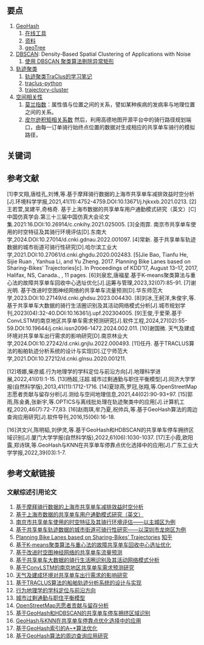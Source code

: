 ## 要点
1. [GeoHash](https://zhuanlan.zhihu.com/p/35940647) 
   1. [在线工具](https://csxgame.top/#/) 
   2. [资料](https://www.goitman.cn/2021/11/02/%E7%BB%8F%E7%BA%AC%E5%BA%A6%E7%9A%84Geohash%E7%AE%97%E6%B3%95%E4%B8%8E%E4%B8%A4%E7%82%B9%E8%B7%9D%E7%A6%BB%E7%AE%97%E6%B3%95/)
   3. [geoTree](https://arxiv.org/pdf/2008.02167.pdf)
2. [DBSCAN](https://www.naftaliharris.com/blog/visualizing-dbscan-clustering/): Density-Based Spatial Clustering of Applications with Noise
   1. [使用 DBSCAN 聚类算法剔除异常矩形](https://kyle.ai/blog/7568.html)
3. [轨迹聚类](https://hanj.cs.illinois.edu/pdf/sigmod07_jglee.pdf)
   1. [轨迹聚类TraClus的学习笔记](https://zhuanlan.zhihu.com/p/644217934)
   2. [traclus-python](https://pypi.org/project/traclus-python/)
   3. [trajectory-cluster](https://github.com/MillerWu2014/trajectory-cluster?tab=readme-ov-file)
4. [空间相关性](https://image.hanspub.org/html/11-2580204_19443.htm)
   1. [莫兰指数](https://zh.wikipedia.org/wiki/%E8%8E%AB%E5%85%B0%E6%8C%87%E6%95%B0)：属性值与位置之间的关系，譬如某种疾病的发病率与地理位置之间的关系。
   2. [皮尔逊积矩相关系数](https://zh.wikipedia.org/wiki/%E7%9A%AE%E5%B0%94%E9%80%8A%E7%A7%AF%E7%9F%A9%E7%9B%B8%E5%85%B3%E7%B3%BB%E6%95%B0)
然后，利用高德地图开源平台中的骑行路径规划端口，由每一订单骑行始终点位置的数据对生成相应的共享单车骑行的模拟路径，
## 关键词

## 参考文献
[1]李文翔,唐桂孔,刘博,等.基于摩拜骑行数据的上海市共享单车减排效益时空分析[J].环境科学学报,2021,41(11):4752-4759.DOI:10.13671/j.hjkxxb.2021.0213.
[2]王若萱,吴建平,奇格奇. 基于上海市数据的共享单车用户通勤模式研究（英文）[C]中国仿真学会.第三十三届中国仿真大会论文集.2021:16.DOI:10.26914/c.cnkihy.2021.025005.
[3]全雨霏. 南京市共享单车使用的时空特征及其骑行环境评估[D].东南大学,2024.DOI:10.27014/d.cnki.gdnau.2022.001097.
[4]常新. 基于共享单车轨迹数据的城市街道可骑行性研究[D].哈尔滨工业大学,2021.DOI:10.27061/d.cnki.ghgdu.2020.002483.
[5]Jie Bao, Tianfu He, Sijie Ruan , Yanhua Li, and Yu Zheng. 2017. Planning Bike Lanes based on Sharing-Bikes’ Trajectories[c]. In Proceedings of KDD’17, August 13–17, 2017, Halifax, NS, Canada., , 11 pages.
[6]刘泉宏,唐福星.基于K-means聚类算法与重心法的故障共享单车回收中心选址优化[J].运筹与管理,2023,32(07):85-91.
[7]谢光明. 基于改进时空图神经网络的共享单车流量预测[D].华东师范大学,2023.DOI:10.27149/d.cnki.ghdsu.2023.004430.
[8]刘冰,王舸洋,朱俊宇,等.基于共享单车大数据的骑行生活圈识别及其活动网络模式分析[J].城市规划学刊,2023(04):32-40.DOI:10.16361/j.upf.202304005.
[9]王俊,于爱荣.基于ConvLSTM的南京地区共享单车需求预测研究[J].软件工程,2024,27(02):55-59.DOI:10.19644/j.cnki.issn2096-1472.2024.002.011.
[10]谢国微. 天气及建成环境对共享单车出行需求的影响研究[D].南京林业大学,2024.DOI:10.27242/d.cnki.gnjlu.2022.000493.
[11]任丹. 基于TRACLUS算法的船舶轨迹分析系统的设计与实现[D].辽宁师范大学,2021.DOI:10.27212/d.cnki.glnsu.2020.001211.

[12]塔娜,柴彦威.行为地理学的学科定位与前沿方向[J].地理科学进展,2022,41(01):1-15.
[13]杨超,汪超.城市过剩通勤与职住平衡模型[J].同济大学学报(自然科学版),2013,41(11):1712-1716.
[14]夏琼燕,罗冠,张翔,等.OpenStreetMap志愿者贡献与留存分析[J].测绘与空间地理信息,2021,44(02):90-93+97.
[15]郭雨,陈金勇,张新宇,等.OPTICS与离线批处理在轨迹聚类中的应用[J].计算机工程,2020,46(7):72-77,83.
[16]赵雨琪,牟乃夏,祝帅兵,等.基于GeoHash算法的周边查询应用研究[J].软件导刊,2016,15(06):16-18.


[16]洪文兴,陈明韬,刘伊灵,等.基于GeoHash和HDBSCAN的共享单车停车拥挤区域识别[J].厦门大学学报(自然科学版),2022,61(06):1030-1037.
[17]王小霞,欧阳露,郑诗琪,等.GeoHash与KNN在共享单车停靠点优化选择中的应用[J].广东工业大学学报,2022,39(03):1-7.



## 参考文献链接
### 文献综述引用论文
1. [基于摩拜骑行数据的上海市共享单车减排效益时空分析](https://webvpn.sdust.edu.cn/https/77726476706e69737468656265737421fbf952d2243e635930068cb8/kcms2/article/abstract?v=wcPNn8Zia7NNnM-YGQFY7OR0Yl83BKx9EFlh2sdl5giU7icp05a8kf6t0xd3GfTZ3PSgqRqWIi0qbf8hp_wlVQMQaJD45fvBgd3vh3y8B4WGvAanVVI2S5Sc_malTmUDqREAIlsSmVbPtaOTCyzktw==&uniplatform=NZKPT&language=CHS)
2. [基于上海市数据的共享单车用户通勤模式研究（英文）](https://webvpn.sdust.edu.cn/https/77726476706e69737468656265737421fbf952d2243e635930068cb8/kcms2/article/abstract?v=wcPNn8Zia7OU4OLiJXnH9KqW1K7aWatIgv0mqph8HG19CNWC_qUAK-cCryG4M3Jsjvcy-HAM_mbfE6NReo5aHsF0a3_Okw3E_XO1xyQgXp2Jalpo0t2hDlN-Qj_gM1H30tfNV5dkkH-tzNFlEeF9MQ==&uniplatform=NZKPT&language=CHS)
3. [南京市共享单车使用的时空特征及其骑行环境评估——以主城区为例](https://webvpn.sdust.edu.cn/https/77726476706e69737468656265737421fbf952d2243e635930068cb8/kcms2/article/abstract?v=wcPNn8Zia7MnxMRCMNtuXvLrIKiqmBPwK29N1SYIS3RRCS8O1wgteu521IlsmjLuGmfs4bbo8gaC55CanReU-_F6tsTgltxpTSQeGRVmjE2QEHuDPIIT8FgP0WCnilpvRWG3_aimKgOpZzyfe9oVfw==&uniplatform=NZKPT&language=CHS)
4. [基于共享单车轨迹数据的城市街道可骑行性研究——以深圳市龙岗区为例](https://webvpn.sdust.edu.cn/https/77726476706e69737468656265737421fbf952d2243e635930068cb8/kcms2/article/abstract?v=wcPNn8Zia7NjB2aUkyFI1WWKO4QTByJus8AqwrsWRwcsYCn17YIMbn7TQFd7DHMrt7Fp9-UcDmKwDZj2FOU2MwHFE9DRvadVQ50PsERgZqcNhe66yXo-1o6mNqwvfR3Dwgasx5PKKB8Cp7n6hrLZHg==&uniplatform=NZKPT&language=CHS)
5. [Planning Bike Lanes based on Sharing-Bikes’ Trajectories](https://www.microsoft.com/en-us/research/wp-content/uploads/2017/06/main.pdf) [知乎](https://daily.zhihu.com/story/9626002)
6. [基于K-means聚类算法与重心法的故障共享单车回收中心选址优化](https://webvpn.sdust.edu.cn/https/77726476706e69737468656265737421fbf952d2243e635930068cb8/kcms2/article/abstract?v=wcPNn8Zia7PsTSAp1z_g0kcY5dQHru-g24P3r_5C_YHJUixnAvVnLohcUIqCw8Gk2u16V2eh6QCUhM-Gb1pET7wbLpIsTByq3XmxlHwUCXyyZaqsZP4xjwUReZ2bJdkG&uniplatform=NZKPT&language=gb)
7. [基于改进时空图神经网络的共享单车流量预测](https://webvpn.sdust.edu.cn/https/77726476706e69737468656265737421fbf952d2243e635930068cb8/kcms2/article/abstract?v=wcPNn8Zia7NOOW09A6ZQof-wKjxnzmwRlajsyKBCjBO3xD20_1lmqk5x-fz2o1tXPaPUdWT2cz3Sd0AdKfDVX9tDu2plMTHVCOeFogzbF4wOxrQ9X9z6UQ==&uniplatform=NZKPT&language=gb)
8. [基于共享单车大数据的骑行生活圈识别及其活动网络模式分析](https://webvpn.sdust.edu.cn/https/77726476706e69737468656265737421fbf952d2243e635930068cb8/kcms2/article/abstract?v=wcPNn8Zia7MYvY6iMopn_YMvPbyF4NICs-UidzcjMZKRAVtyVMifLpVmpccBXep9NR_tQwWiguij0H3K3JP5n-wtBu4fduoxtNg_pR0dLJEpBrur7eybZIndQgcXCeZq&uniplatform=NZKPT&language=gb)
9. [基于ConvLSTM的南京地区共享单车需求预测研究](https://webvpn.sdust.edu.cn/https/77726476706e69737468656265737421fbf952d2243e635930068cb8/kcms2/article/abstract?v=wcPNn8Zia7MkNxt7j_d_9JPlCh0YUlcMfNuXhrJq8MKy4WLOpDljV2ScK2ouMsd0-7rJUn0VyMJIJZmX_9NzfG6Q7qANHukzeDMQwgjsI0BPYQJoWVC1fKlwFDGD0Yaq&uniplatform=NZKPT&language=gb)
10. [天气及建成环境对共享单车出行需求的影响研究](https://webvpn.sdust.edu.cn/https/77726476706e69737468656265737421fbf952d2243e635930068cb8/kcms2/article/abstract?v=wcPNn8Zia7Nl7v75OAN5S1L0ooZVB3zr5O-exXem7iYVK43mVNzhxIjgFyi77honMlkMnNDTAWTYyyxKu5URwcR_GitNwm7BR5G0zFtYjJkDnlcn8qA4s5Xq_57PPFjpEsOaI25w8gwmpzkt_zrZqA==&uniplatform=NZKPT&language=CHS)
11. [基于TRACLUS算法的船舶轨迹分析系统的设计与实现](https://webvpn.sdust.edu.cn/https/77726476706e69737468656265737421fbf952d2243e635930068cb8/kcms2/article/abstract?v=IILC1c-FiAHvDk1rxNT-PZsg5zz9LaATLYpPM-rVLAVEUJCIs2bjT3Lsp5ETFip9wYuZygfIAsiPeBl1gIDJ8Sfj1hNF5xyd5nu0LIV1CkBDmqljoP6g8TY8ZJAJQiBCWUtgwtp_ydd3n_QdXobiBw==&uniplatform=NZKPT&language=CHS)
12. [行为地理学的学科定位与前沿方向](https://webvpn.sdust.edu.cn/https/77726476706e69737468656265737421fbf952d2243e635930068cb8/kcms2/article/abstract?v=8WLnD7pOpNE9S0X2z5sHmRujPp4XMitCz19JaddeVsJaRvcQsNGPRlw7Z7wLIXhW1vUv-J9_ttojduRk6oYiyia23hxwzvzfVuyxzufh3phPiAuo7RTwbr3GSaelsUWznyiZz-mb2oyBEMy6qdBLIg==&uniplatform=NZKPT&language=CHS)
13. [城市过剩通勤与职住平衡模型](https://webvpn.sdust.edu.cn/https/77726476706e69737468656265737421fbf952d2243e635930068cb8/kcms2/article/abstract?v=8WLnD7pOpNEN6N26tg-lZH02ThpceJf-nDyCtCYyosYjLlfEA3J8WNcETqlE-_tPb01AVBoJG8al-vUGf5-IDcJekMA7tH7oMuLpY60d3SKeNPLaJMhcbGkLt0Q2-_-8ZrIKIp57koE=&uniplatform=NZKPT&language=CHS)
14. [OpenStreetMap志愿者贡献与留存分析](https://webvpn.sdust.edu.cn/https/77726476706e69737468656265737421fbf952d2243e635930068cb8/kcms2/article/abstract?v=8WLnD7pOpNG0Ha25YR8dfeeoRagc-q7pNfB75DxNb-RzM97RuWlOmJGRqalbdfgxgHqyQGj0LrGb2n-6a0KOi_pDEj-Tvp6qaismrTKjOb9GA74B2tvDy4RWbsqT1ZjkeHZbVfkMS2xDfvKabhaVsQ==&uniplatform=NZKPT&language=CHS)
15. [基于GeoHash和HDBSCAN的共享单车停车拥挤区域识别](https://webvpn.sdust.edu.cn/https/77726476706e69737468656265737421fbf952d2243e635930068cb8/kcms2/article/abstract?v=v5HVlYuqh9qu0R9T2MZidT__6Rt24c8X4D9foMZS_pzcQzuVcGVzX0IE-OjTOG-t2LTCcHl1eKQT6YGrO2QZtqx3XAqMgOq3EK5c-4rX3Am6oCHzvqQBylejH1kpZTLgpoj4jWQtnYGtA9uKzb8grQ==&uniplatform=NZKPT&language=CHS)
16. [GeoHash与KNN在共享单车停靠点优化选择中的应用](https://webvpn.sdust.edu.cn/https/77726476706e69737468656265737421fbf952d2243e635930068cb8/kcms2/article/abstract?v=v5HVlYuqh9ogrb2hNXgm1-MENxnggnCX_--5mEMR9zSH-EqEqF79wFrNKjsOL3uVptNcDsSGosuCrj46wnIIfzYACxeaXLHRHgBQw_COWRk0jCsCr9CaIjVQKCSO_KU9zeIZt5Hrz66RnDNGPv-f0g==&uniplatform=NZKPT&language=CHS)
17. [基于GeoHash索引的A~*算法优化](https://webvpn.sdust.edu.cn/https/77726476706e69737468656265737421fbf952d2243e635930068cb8/kcms2/article/abstract?v=v5HVlYuqh9qzdSQZLR_7MqrBP-Ru1lUKVJXVGtvotdssr8q8bZI8YFVZThmmKotEqVSH_sJxvoD11tF1eKfulzt7rXbzLzR0eQEx9ZjGH4ov57V0KD5Ia4IoSV4hO_lCBxW5YvG-ksmefmKL1EdqgA==&uniplatform=NZKPT&language=CHS)
18. [基于GeoHash算法的周边查询应用研究](https://webvpn.sdust.edu.cn/https/77726476706e69737468656265737421fbf952d2243e635930068cb8/kcms2/article/abstract?v=8WLnD7pOpNGsJ1X5ZHaPnFsqg9Y93k-nXn1dPQLVfUAueITAxETT0ll2T4yjT-MG_hK24ZxgY994ILrgua_1ocuRfJU8DFa9T4igQ6CATVOK6x1_VEH5sxrt4fSZripvXf4cjJB9S4uO3ABiQOJ__A==&uniplatform=NZKPT&language=CHS)